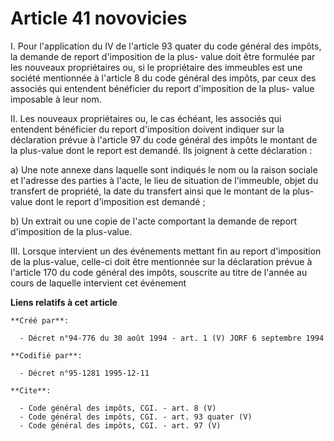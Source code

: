 # Article 41 novovicies

I. Pour l'application du IV de l'article 93 quater du code général des impôts, la demande de report d'imposition de la plus-
value doit être formulée par les nouveaux propriétaires ou, si le propriétaire des immeubles est une société mentionnée à
l'article 8 du code général des impôts, par ceux des associés qui entendent bénéficier du report d'imposition de la plus-
value imposable à leur nom. 

II. Les nouveaux propriétaires ou, le cas échéant, les associés qui entendent bénéficier du report d'imposition doivent
indiquer sur la déclaration prévue à l'article 97 du code général des impôts le montant de la plus-value dont le report est
demandé. Ils joignent à cette déclaration : 

a) Une note annexe dans laquelle sont indiqués le nom ou la raison sociale et l'adresse des parties à l'acte, le lieu de
situation de l'immeuble, objet du transfert de propriété, la date du transfert ainsi que le montant de la plus-value dont le
report d'imposition est demandé ; 

b) Un extrait ou une copie de l'acte comportant la demande de report d'imposition de la plus-value. 

III. Lorsque intervient un des événements mettant fin au report d'imposition de la plus-value, celle-ci doit être mentionnée
sur la déclaration prévue à l'article 170 du code général des impôts, souscrite au titre de l'année au cours de laquelle
intervient cet événement

**Liens relatifs à cet article**

	**Créé par**:

	  - Décret n°94-776 du 30 août 1994 - art. 1 (V) JORF 6 septembre 1994

	**Codifié par**:

	  - Décret n°95-1281 1995-12-11

	**Cite**:

	  - Code général des impôts, CGI. - art. 8 (V)
	  - Code général des impôts, CGI. - art. 93 quater (V)
	  - Code général des impôts, CGI. - art. 97 (V)
